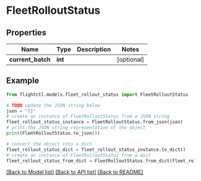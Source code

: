 # FleetRolloutStatus


## Properties

Name | Type | Description | Notes
------------ | ------------- | ------------- | -------------
**current_batch** | **int** |  | [optional] 

## Example

```python
from flightctl.models.fleet_rollout_status import FleetRolloutStatus

# TODO update the JSON string below
json = "{}"
# create an instance of FleetRolloutStatus from a JSON string
fleet_rollout_status_instance = FleetRolloutStatus.from_json(json)
# print the JSON string representation of the object
print(FleetRolloutStatus.to_json())

# convert the object into a dict
fleet_rollout_status_dict = fleet_rollout_status_instance.to_dict()
# create an instance of FleetRolloutStatus from a dict
fleet_rollout_status_from_dict = FleetRolloutStatus.from_dict(fleet_rollout_status_dict)
```
[[Back to Model list]](../README.md#documentation-for-models) [[Back to API list]](../README.md#documentation-for-api-endpoints) [[Back to README]](../README.md)



